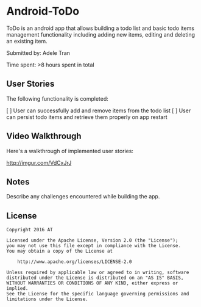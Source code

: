 # Android-ToDo

ToDo is an android app that allows building a todo list and basic todo items management functionality including adding new items, editing and deleting an existing item.

Submitted by: Adele Tran

Time spent: >8 hours spent in total

## User Stories

The following functionality is completed:

 [ ] User can successfully add and remove items from the todo list
 [ ] User can persist todo items and retrieve them properly on app restart


## Video Walkthrough 

Here's a walkthrough of implemented user stories:

http://imgur.com/VdCxJrJ


## Notes

Describe any challenges encountered while building the app.


## License

    Copyright 2016 AT

    Licensed under the Apache License, Version 2.0 (the "License");
    you may not use this file except in compliance with the License.
    You may obtain a copy of the License at

        http://www.apache.org/licenses/LICENSE-2.0

    Unless required by applicable law or agreed to in writing, software
    distributed under the License is distributed on an "AS IS" BASIS,
    WITHOUT WARRANTIES OR CONDITIONS OF ANY KIND, either express or implied.
    See the License for the specific language governing permissions and
    limitations under the License.
